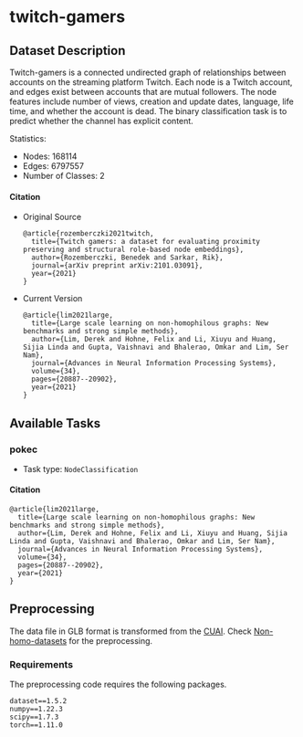 # twitch-gamers

## Dataset Description
Twitch-gamers is a connected undirected graph of relationships between accounts on the streaming platform Twitch. Each node is a Twitch account, and edges exist between accounts that are mutual followers. The node features include number of views, creation and update dates, language, life time, and whether the account is dead. The binary classification task is to predict whether the channel has explicit content.

Statistics:
- Nodes: 168114
- Edges: 6797557
- Number of Classes: 2

#### Citation
- Original Source
  ```
  @article{rozemberczki2021twitch,
    title={Twitch gamers: a dataset for evaluating proximity preserving and structural role-based node embeddings},
    author={Rozemberczki, Benedek and Sarkar, Rik},
    journal={arXiv preprint arXiv:2101.03091},
    year={2021}
  }
  ```
- Current Version
  ```
  @article{lim2021large,
    title={Large scale learning on non-homophilous graphs: New benchmarks and strong simple methods},
    author={Lim, Derek and Hohne, Felix and Li, Xiuyu and Huang, Sijia Linda and Gupta, Vaishnavi and Bhalerao, Omkar and Lim, Ser Nam},
    journal={Advances in Neural Information Processing Systems},
    volume={34},
    pages={20887--20902},
    year={2021}
  }
  ```
## Available Tasks

### pokec

- Task type: `NodeClassification`


#### Citation

```
@article{lim2021large,
  title={Large scale learning on non-homophilous graphs: New benchmarks and strong simple methods},
  author={Lim, Derek and Hohne, Felix and Li, Xiuyu and Huang, Sijia Linda and Gupta, Vaishnavi and Bhalerao, Omkar and Lim, Ser Nam},
  journal={Advances in Neural Information Processing Systems},
  volume={34},
  pages={20887--20902},
  year={2021}
}
```

## Preprocessing
The data file in GLB format is transformed from the [CUAI](https://github.com/CUAI/Non-Homophily-Large-Scale). Check [Non-homo-datasets](https://github.com/GreatSnoopyMe/Non-homo-datasets) for the preprocessing.


### Requirements

The preprocessing code requires the following packages.

```
dataset==1.5.2
numpy==1.22.3
scipy==1.7.3
torch==1.11.0
```
